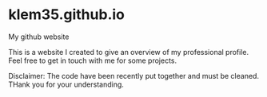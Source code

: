 # klem35.github.io
My github website

This is a website I created to give an overview of my professional profile.
Feel free to get in touch with me for some projects.

Disclaimer:
The code have been recently put together and must be cleaned.
THank you for your understanding.
